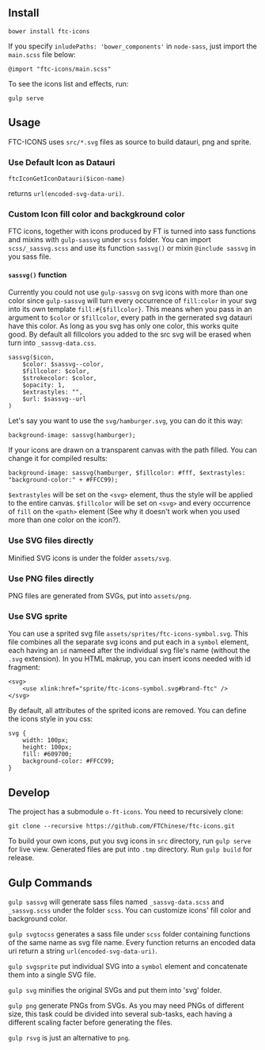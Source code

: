 ## Install
`bower install ftc-icons`

If you specify `inludePaths: 'bower_components'` in `node-sass`, just import the `main.scss` file below:

    @import "ftc-icons/main.scss"

To see the icons list and effects, run:

    gulp serve

## Usage

FTC-ICONS uses `src/*.svg` files as source to build datauri, png and sprite.

### Use Default Icon as Datauri

    ftcIconGetIconDatauri($icon-name)

returns `url(encoded-svg-data-uri)`.

### Custom Icon fill color and backgkround color

FTC icons, together with icons produced by FT is turned into sass functions and mixins with `gulp-sassvg` under `scss` folder. You can import `scss/_sassvg.scss` and use its function `sassvg()` or mixin `@include sassvg` in you sass file.

#### `sassvg()` function
Currently you could not use `gulp-sassvg` on svg icons with more than one color since `gulp-sassvg` will turn every occurrence of `fill:color` in your svg into its own template `fill:#{$fillcolor}`. This means when you pass in an argument to `$color` or `$fillcolor`, every path in the gernerated svg datauri have this color. As long as you svg has only one color, this works quite good. By default all fillcolors you added to the src svg will be erased when turn into `_sassvg-data.css`.

    sassvg($icon, 
        $color: $sassvg--color, 
        $fillcolor: $color,
        $strokecolor: $color, 
        $opacity: 1,
        $extrastyles: "",
        $url: $sassvg--url
    )

Let's say you want to use the `svg/hamburger.svg`, you can do it this way:

    background-image: sassvg(hamburger);

If your icons are drawn on a transparent canvas with the path filled. You can change it for compiled results:

    background-image: sassvg(hamburger, $fillcolor: #fff, $extrastyles: "background-color:" + #FFCC99);

`$extrastyles` will be set on the `<svg>` element, thus the style will be applied to the entire canvas. `$fillcolor` will be set on `<svg>` and every occurrence of `fill` on the `<path>` element (See why it doesn't work when you used more than one color on the icon?). 

### Use SVG files directly

Minified SVG icons is under the folder `assets/svg`.

### Use PNG files directly

PNG files are generated from SVGs, put into `assets/png`.

### Use SVG sprite

You can use a sprited svg file `assets/sprites/ftc-icons-symbol.svg`. This file combines all the separate svg icons and put each in a `symbol` element, each having an `id` nameed after the individual svg file's name (without the `.svg` extension). In you HTML makrup, you can insert icons needed with id fragment:

	<svg>
		<use xlink:href="sprite/ftc-icons-symbol.svg#brand-ftc" />
	</svg>

By default, all attributes of the sprited icons are removed. You can define the icons style in you css:

    svg {
        width: 100px;
        height: 100px;
        fill: #609700;
        background-color: #FFCC99;
    }
## Develop

The project has a submodule `o-ft-icons`. You need to recursively clone:

    git clone --recursive https://github.com/FTChinese/ftc-icons.git

To build your own icons, put you svg icons in `src` directory, run `gulp serve` for live view. Generated files are put into `.tmp` directory. Run `gulp build` for release.

## Gulp Commands

`gulp sassvg` will generate sass files named `_sassvg-data.scss` and `_sassvg.scss` under the folder `scss`. You can customize icons' fill color and background color.

`gulp svgtocss` generates a sass file under `scss` folder containing functions of the same name as svg file name. Every function returns an encoded data uri return a string `url(encoded-svg-data-uri)`.

`gulp svgsprite` put individual SVG into a `symbol` element and concatenate them into a single SVG file.

`gulp svg` minifies the original SVGs and put them into 'svg' folder.

`gulp png` generate PNGs from SVGs. As you may need PNGs of different size, this task could be divided into several sub-tasks, each having a different scaling facter before generating the files.

`gulp rsvg` is just an alternative to `png`.




